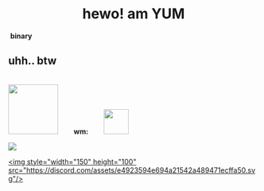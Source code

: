 <!---
- 👋 Hi, I’m @yumm-b612
- 👀 I’m interested in ...
- 🌱 I’m currently learning ...
- 💞️ I’m looking to collaborate on ...
-  ...
yumm-b612/yumm-b612 is a ✨ special ✨ repository because its `README.md` (this file) appears on your GitHub profile.
You can click the Preview link to take a look at your changes.
--->

<h1 align="center">hewo! am YUM</h1>
<p>
  <img scr="https://media2.giphy.com/media/j3hl83ILQ5aQJJspLu/200w.webp?cid=ecf05e47bhey4xxhe84amzzew3m1obgzynph4qvtb4pgsh1h&rid=200w.webp">
  <b>binary</b>
</p>


<h2>uhh.. btw</h2>
<br>
<a href="https://archlinux.org/"><img style="width="150" height="100" src="https://archlinux.org/static/logos/archlinux-logo-dark-90dpi.ebdee92a15b3.png"/></a>
&nbsp&nbsp&nbsp&nbsp&nbsp&nbsp&nbsp<b>wm:</b>&nbsp&nbsp&nbsp&nbsp&nbsp&nbsp&nbsp
<a href="https://dwm.suckless.org/"><img style="width="100" height="50" src="https://suckless.org/logo.svg"/></a>

<br>

<p>
<img align="center" src="https://github-readme-stats.vercel.app/api/top-langs/?username=yumm-b612&theme=dark&layout=compact" />
</p>


<a href="https://discord.gg/NaXhwqWxV9"><img style="width="150" height="100" src="https://discord.com/assets/e4923594e694a21542a489471ecffa50.svg"/></a>
